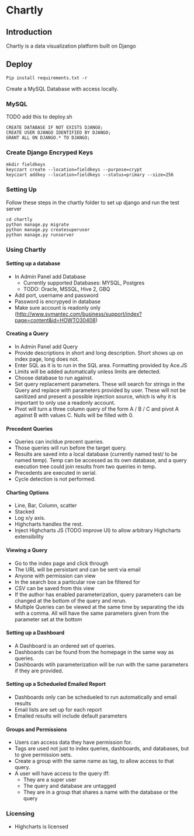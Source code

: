 # Chartly

## Introduction

Chartly is a data visualization platform built on Django

## Deploy

```
Pip install requirements.txt -r
```
Create a MySQL Database with access locally. 

### MySQL 
TODO add this to deploy.sh
```
CREATE DATABASE IF NOT EXISTS DJANGO;
CREATE USER DJANGO IDENTIFIED BY DJANGO;
GRANT ALL ON DJANGO.* TO DJANGO;
```

### Create Django Encryped Keys

```
mkdir fieldkeys
keyczart create --location=fieldkeys --purpose=crypt
keyczart addkey --location=fieldkeys --status=primary --size=256
```

### Setting Up

Follow these steps in the chartly folder to set up django and run the test server
```
cd chartly
python manage.py migrate
python manage.py createsuperuser
python manage.py runserver
````

### Using Chartly

#### Setting up a database
* In Admin Panel add Database
  * Currently supported Databases: MYSQL, Postgres
  * TODO: Oracle, MSSQL, Hive 2, GBQ
* Add port, username and password
* Password is encrypyed in database
* Make sure account is readonly only (http://www.symantec.com/business/support/index?page=content&id=HOWTO30408)

#### Creating a Query
* In Admin Panel add Query
* Provide descriptions in short and long description.  Short shows up on index page, long does not.
* Enter SQL as it is to run in the SQL area.  Formatting provided by Ace.JS
* Limits will be added automatically unless limits are detected.
* Choose database to run against.
* Set query replacement parameters.  These will search for strings in the Query and replace with parameters provided by user.  These will not be sanitized and present a possible injection source, which is why it is important to only use a readonly account.
* Pivot will turn a three column query of the form A / B / C and pivot A against B with values C.  Nulls will be filled with 0.

#### Precedent Queries
* Queries can incldue precent queries.
* Those queries will run before the target query.
* Results are saved into a local database (currently named test/ to be named temp).  Temp can be accessed as its own database, and a query execution tree could join results from two queiries in temp. 
* Precedents are executed in serial.
* Cycle detection is not performed.

#### Charting Options
* Line, Bar, Column, scatter
* Stacked
* Log x/y axis.
* Highcharts handles the rest.
* Inject Highcharts JS (TODO improve UI) to allow arbitrary Highcharts extensibility

#### Viewing a Query
* Go to the index page and click through
* The URL will be persistant and can be sent via email
* Anyone with permission can view
* In the search box a particular row can be filtered for
* CSV can be saved from this view
* If the author has enabled parameterization, query parameters can be changed at the bottom of the query and rerun.
* Multiple Queries can be viewed at the same time by separating the ids with a comma.  All will have the same parameters given from the parameter set at the bottom

#### Setting up a Dashboard
* A Dashboard is an ordered set of queries.
* Dashboards can be found from the homepage in the same way as queries.
* Dashboards wtih parameterization will be run with the same parameters if they are provided.

#### Setting up a Schedueled Emailed Report
* Dashboards only can be schedueled to run automatically and email results
* Email lists are set up for each report
* Emailed results will include default parameters

#### Groups and Permissions
* Users can access data they have permission for.  
* Tags are used not just to index queries, dashboards, and databases, but to give permission sets.
* Create a group with the same name as tag, to allow access to that query.
* A user will have access to the query iff:
  * They are a super user
  * The query and database are untagged
  * They are in a group that shares a name with the database or the query


### Licensing
* Highcharts is licensed
